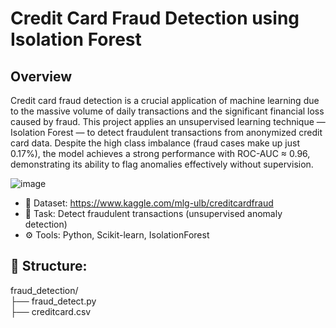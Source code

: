 # Credit Card Fraud Detection using Isolation Forest
## Overview
Credit card fraud detection is a crucial application of machine learning due to the massive volume of daily transactions and the significant financial loss caused by fraud. This project applies an unsupervised learning technique — Isolation Forest — to detect fraudulent transactions from anonymized credit card data.
Despite the high class imbalance (fraud cases make up just 0.17%), the model achieves a strong performance with ROC-AUC ≈ 0.96, demonstrating its ability to flag anomalies effectively without supervision.

![image](https://github.com/user-attachments/assets/8a698bb5-d288-4b9c-9626-1bdd3fc53db1)


- 🔗 Dataset: https://www.kaggle.com/mlg-ulb/creditcardfraud
- 🧠 Task: Detect fraudulent transactions (unsupervised anomaly detection)
- ⚙ Tools: Python, Scikit-learn, IsolationForest

## 📂 Structure:
fraud_detection/<br>
├── fraud_detect.py<br>
├── creditcard.csv<br>
